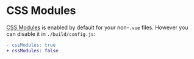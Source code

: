 # CSS Modules

[CSS Modules](https://github.com/css-modules/css-modules) is enabled by default for your non-`.vue` files. However you can disable it in `./build/config.js`:

```diff
- cssModules: true
+ cssModules: false
```
